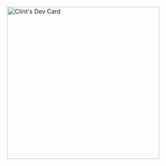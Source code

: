 <a href="https://app.daily.dev/clintxx"><img src="https://api.daily.dev/devcards/v2/iEoZIHU8CbJVAMLWsvYqC.png?r=dck&type=default" width="356" alt="Clint's Dev Card"/></a>

<!--
**clintxx1/clintxx1** is a ✨ _special_ ✨ repository because its `README.md` (this file) appears on your GitHub profile.

Here are some ideas to get you started:

- 🔭 I’m currently working on ...
- 🌱 I’m currently learning ...
- 👯 I’m looking to collaborate on ...
- 🤔 I’m looking for help with ...
- 💬 Ask me about ...
- 📫 How to reach me: ...
- 😄 Pronouns: ...
- ⚡ Fun fact: ...
-->
